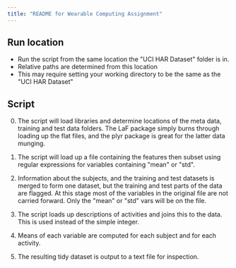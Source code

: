 ```yaml
---
title: "README for Wearable Computing Assignment"
---
```


## Run location

- Run the script from the same location the "UCI HAR Dataset" folder is in.
- Relative paths are determined from this location
- This may require setting your working directory to be the same as the "UCI HAR Dataset"

## Script 

0) The script will load libraries and determine locations of the meta data, training and test data folders. The LaF package simply burns through loading up the flat files, and the plyr package is great for the latter data munging.

1) The script will load up a file containing the features then subset using regular expressions for variables containing "mean" or "std".

2) Information about the subjects, and the training and test datasets is merged to form one dataset, but the training and test parts of the data are flagged. At this stage most of the variables in the original file are not carried forward. Only the "mean" or "std" vars will be on the file. 

3) The script loads up descriptions of activities and joins this to the data. This is used instead of the simple integer.

4) Means of each variable are computed for each subject and for each activity.

5) The resulting tidy dataset is output to a text file for inspection.



